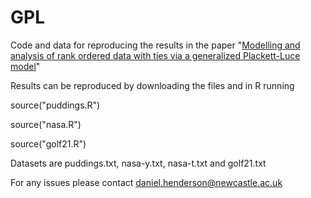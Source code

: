 # GPL
Code and data for reproducing the results in the paper "<a href="https://arxiv.org/abs/2212.08543">Modelling and analysis of rank ordered data with ties via a generalized Plackett-Luce model</a>"

Results can be reproduced by downloading the files and in R running

source("puddings.R")

source("nasa.R")

source("golf21.R")

Datasets are puddings.txt, nasa-y.txt, nasa-t.txt and golf21.txt

For any issues please contact daniel.henderson@newcastle.ac.uk
